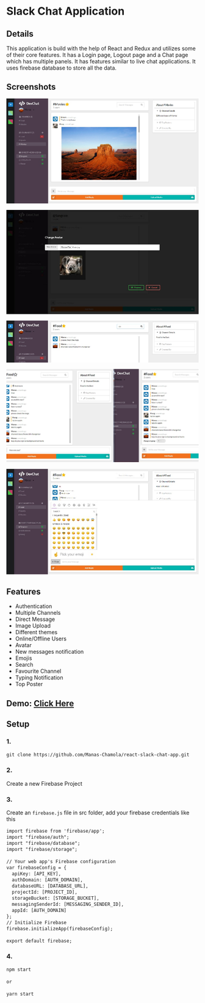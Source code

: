# Slack Chat Application

## Details
This application is build with the help of React and Redux and utilizes some of their core features.
It has a Login page, Logout page and a Chat page which has multiple panels.
It has features similar to live chat applications. 
It uses firebase database to store all the data. 

## Screenshots

![alt text](https://github.com/Manas-Chamola/react-slack-chat-app/blob/master/demo_images/Chat_Page.jpg?raw=true)


![alt text](https://github.com/Manas-Chamola/react-slack-chat-app/blob/master/demo_images/Avatar.jpg?raw=true)


![alt text](https://github.com/Manas-Chamola/react-slack-chat-app/blob/master/demo_images/Search.jpg?raw=true)


![alt text](https://github.com/Manas-Chamola/react-slack-chat-app/blob/master/demo_images/Typing.jpg?raw=true)


![alt text](https://github.com/Manas-Chamola/react-slack-chat-app/blob/master/demo_images/Emoji.jpg?raw=true)

## Features

* Authentication
* Multiple Channels
* Direct Message
* Image Upload
* Different themes
* Online/Offline Users
* Avatar
* New messages notification
* Emojis
* Search
* Favourite Channel
* Typing Notification
* Top Poster

## Demo: [Click Here](https://react-slack-app-e4588.web.app/)

## Setup

### 1.
```
git clone https://github.com/Manas-Chamola/react-slack-chat-app.git
``` 

### 2.
Create a new Firebase Project

### 3.
Create an `firebase.js` file in src folder, add your firebase credentials like this

```
import firebase from 'firebase/app';
import "firebase/auth";
import "firebase/database";
import "firebase/storage";

// Your web app's Firebase configuration
var firebaseConfig = {
  apiKey: [API_KEY],
  authDomain: [AUTH_DOMAIN],
  databaseURL: [DATABASE_URL],
  projectId: [PROJECT_ID],
  storageBucket: [STORAGE_BUCKET],
  messagingSenderId: [MESSAGING_SENDER_ID],
  appId: [AUTH_DOMAIN]
};
// Initialize Firebase
firebase.initializeApp(firebaseConfig);

export default firebase;

```

### 4.

```
npm start

or

yarn start
```

